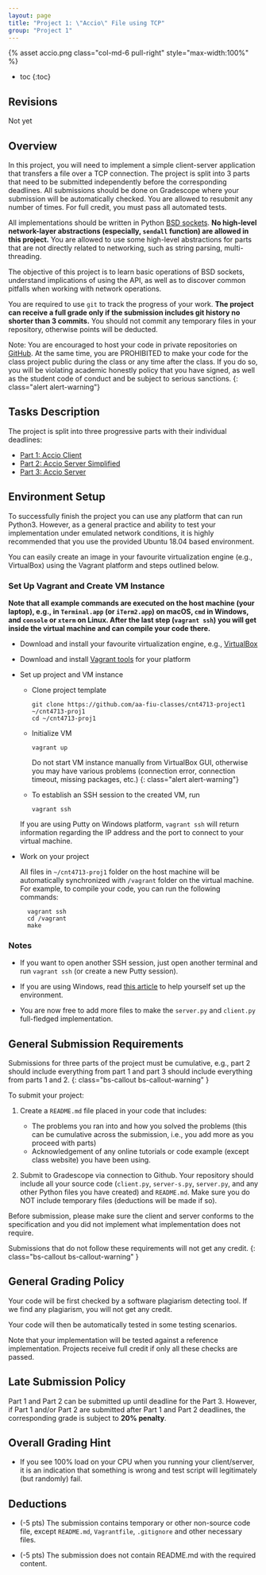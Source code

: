```yaml
---
layout: page
title: "Project 1: \"Accio\" File using TCP"
group: "Project 1"
---
```


{% asset accio.png class="col-md-6 pull-right" style="max-width:100%" %}

* toc
{:toc}

## Revisions

Not yet

## Overview

In this project, you will need to implement a simple client-server application that transfers a file over a TCP connection.
The project is split into 3 parts that need to be submitted independently before the corresponding deadlines.
All submissions should be done on Gradescope where your submission will be automatically checked.
You are allowed to resubmit any number of times.
For full credit, you must pass all automated tests.

All implementations should be written in Python [BSD sockets](http://en.wikipedia.org/wiki/Berkeley_sockets).
**No high-level network-layer abstractions (especially, `sendall` function) are allowed in this project.**
You are allowed to use some high-level abstractions for parts that are not directly related to networking, such as string parsing, multi-threading.

The objective of this project is to learn basic operations of BSD sockets, understand implications of using the API, as well as to discover common pitfalls when working with network operations.

You are required to use `git` to track the progress of your work. **The project can receive a full grade only if the submission includes git history no shorter than 3 commits.**
You should not commit any temporary files in your repository, otherwise points will be deducted.

Note: You are encouraged to host your code in private repositories on [GitHub](https://github.com/).  At the same time, you are PROHIBITED to make your code for the class project public during the class or any time after the class.  If you do so, you will be violating academic honestly policy that you have signed, as well as the student code of conduct and be subject to serious sanctions.
{: class="alert alert-warning"}

## Tasks Description

The project is split into three progressive parts with their individual deadlines:

- [Part 1: Accio Client](project-1-accio-client.html)
- [Part 2: Accio Server Simplified](project-1-accio-server-simplified.html)
- [Part 3: Accio Server](project-1-accio-server.html)

## Environment Setup

To successfully finish the project you can use any platform that can run Python3.  However, as a general practice and ability to test your implementation under emulated network conditions, it is highly recommended that you use the provided Ubuntu 18.04 based environment.

You can easily create an image in your favourite virtualization engine (e.g., VirtualBox) using the Vagrant platform and steps outlined below.

### Set Up Vagrant and Create VM Instance

**Note that all example commands are executed on the host machine (your laptop), e.g., in `Terminal.app` (or `iTerm2.app`) on macOS, `cmd` in Windows, and `console` or `xterm` on Linux.  After the last step (`vagrant ssh`) you will get inside the virtual machine and can compile your code there.**

- Download and install your favourite virtualization engine, e.g., [VirtualBox](https://www.virtualbox.org/wiki/Downloads)

- Download and install [Vagrant tools](https://www.vagrantup.com/downloads.html) for your platform

- Set up project and VM instance

  * Clone project template

        git clone https://github.com/aa-fiu-classes/cnt4713-project1 ~/cnt4713-proj1
        cd ~/cnt4713-proj1

  * Initialize VM

        vagrant up

    Do not start VM instance manually from VirtualBox GUI, otherwise you may have various problems (connection error, connection timeout, missing packages, etc.)
    {: class="alert alert-warning"}

  * To establish an SSH session to the created VM, run

        vagrant ssh

  If you are using Putty on Windows platform, `vagrant ssh` will return information regarding the IP address and the port to connect to your virtual machine.

- Work on your project

  All files in `~/cnt4713-proj1` folder on the host machine will be automatically synchronized with `/vagrant` folder on the virtual machine.  For example, to compile your code, you can run the following commands:

        vagrant ssh
        cd /vagrant
        make

### Notes

* If you want to open another SSH session, just open another terminal and run `vagrant ssh` (or create a new Putty session).

* If you are using Windows, read [this article](http://www.sitepoint.com/getting-started-vagrant-windows/) to help yourself set up the environment.

* You are now free to add more files to make the `server.py` and `client.py` full-fledged implementation.

## General Submission Requirements

Submissions for three parts of the project must be cumulative, e.g., part 2 should include everything from part 1 and part 3 should include everything from parts 1 and 2.
{: class="bs-callout bs-callout-warning" }

To submit your project:

1. Create a `README.md` file placed in your code that includes:

    * The problems you ran into and how you solved the problems (this can be cumulative across the submission, i.e., you add more as you proceed with parts)
    * Acknowledgement of any online tutorials or code example (except class website) you have been using.

2. Submit to Gradescope via connection to Github. Your repository should include all your source code (`client.py`, `server-s.py`, `server.py`, and any other Python files you have created) and `README.md`. Make sure you do NOT include temporary files (deductions will be made if so).

Before submission, please make sure the client and server conforms to the specification and you did not implement what implementation does not require.

Submissions that do not follow these requirements will not get any credit.
{: class="bs-callout bs-callout-warning" }

## General Grading Policy

Your code will be first checked by a software plagiarism detecting tool.
If we find any plagiarism, you will not get any credit.

Your code will then be automatically tested in some testing scenarios.

Note that your implementation will be tested against a reference implementation. Projects receive full credit if only all these checks are passed.

## Late Submission Policy

Part 1 and Part 2 can be submitted up until deadline for the Part 3.
However, if Part 1 and/or Part 2 are submitted after Part 1 and Part 2 deadlines, the corresponding grade is subject to **20% penalty**.

## Overall Grading Hint

- If you see 100% load on your CPU when you running your client/server, it is an indication that something is wrong and test script will legitimately (but randomly) fail.

## Deductions

- (-5 pts) The submission contains temporary or other non-source code file, except `README.md`, `Vagrantfile`, `.gitignore` and other necessary files.

- (-5 pts) The submission does not contain README.md with the required content.

